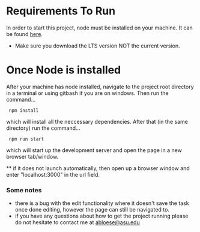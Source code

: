# Requirements To Run
In order to start this project, node must be installed on your machine. It can be found [here](https://nodejs.org/en/).
 * Make sure you download the LTS version NOT the current version. 

# Once Node is installed 
After your machine has node installed, navigate to the project root directory in a terminal or using gitbash if you are on windows. Then run the command... 

```
 npm install
```

which will install all the neccessary dependencies. After that (in the same directory) run the command... 

```
 npm run start
```

which will start up the development server and open the page in a new browser tab/window. 

** if it does not launch automatically, then open up a browser window and enter "localhost:3000" in the url field. 

### Some notes

* there is a bug with the edit functionality where it doesn't save the task once done editing, however the page can still be navigated to. 
* if you have any questions about how to get the project running please do not hesitate to contact me at abloese@asu.edu

